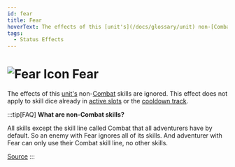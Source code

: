 ```yaml
---
id: fear
title: Fear
hoverText: The effects of this [unit's](/docs/glossary/unit) non-[Combat](/docs/adventurer/skill-lines/combat) skills are ignored. This effect does not apply to skill dice already in [active slots](/docs/glossary/active-slot) or the [cooldown track](/docs/glossary/cooldown-track).
tags:
  - Status Effects
---
```


# <img src="/icons/fear.svg" alt="Fear Icon" /> Fear

The effects of this [unit's](/docs/glossary/unit) non-[Combat](/docs/adventurer/skill-lines/combat) skills are ignored. This effect does not apply to skill dice already in [active slots](/docs/glossary/active-slot) or the [cooldown track](/docs/glossary/cooldown-track).

:::tip[FAQ]
**What are non-Combat skills?**

All skills except the skill line called Combat that all adventurers have by default. So an enemy with Fear ignores all of its skills. And adventurer with Fear can only use their Combat skill line, no other skills.

<a href="https://support.chiptheorygames.com/support/solutions/articles/33000292468" target="_blank">Source</a>
:::
